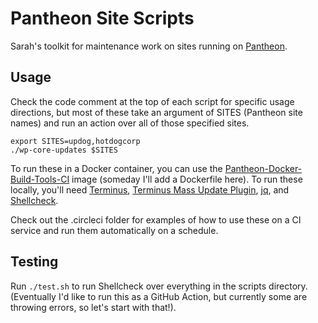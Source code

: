 # Pantheon Site Scripts

Sarah's toolkit for maintenance work on sites running on [Pantheon](https://pantheon.io).

## Usage

Check the code comment at the top of each script for specific usage directions, but most of these take an argument of SITES (Pantheon site names) and run an action over all of those specified sites.

```
export SITES=updog,hotdogcorp
./wp-core-updates $SITES
```

To run these in a Docker container, you can use the [Pantheon-Docker-Build-Tools-CI](https://github.com/pantheon-systems/docker-build-tools-ci) image (someday I'll add a Dockerfile here). To run these locally, you'll need [Terminus](https://pantheon.io/docs/terminus/), [Terminus Mass Update Plugin](https://github.com/pantheon-systems/terminus-mass-update), [jq](https://stedolan.github.io/jq/download/), and [Shellcheck](https://github.com/koalaman/shellcheck).

Check out the .circleci folder for examples of how to use these on a CI service and run them automatically on a schedule.

## Testing

Run `./test.sh` to run Shellcheck over everything in the scripts directory. (Eventually I'd like to run this as a GitHub Action, but currently some are throwing errors, so let's start with that!).
